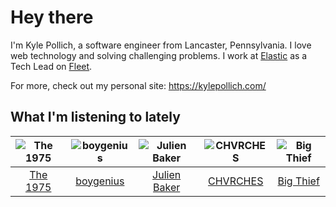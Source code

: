 # Hey there


I'm Kyle Pollich, a software engineer from Lancaster, Pennsylvania. I love web technology and solving challenging problems.
I work at [Elastic](https://www.elastic.co/) as a Tech Lead on [Fleet](https://www.elastic.co/guide/en/fleet/current/fleet-overview.html).

For more, check out my personal site: https://kylepollich.com/

## What I'm listening to lately

<!-- begin artists -->
  |![The 1975](https://i.scdn.co/image/ab6761610000f17889348336354096fd4e36ca73)|![boygenius](https://i.scdn.co/image/ab6761610000f1781a6373c01e8b86e289859f57)|![Julien Baker](https://i.scdn.co/image/ab6761610000f17809239cf62ab2187c023fcee4)|![CHVRCHES](https://i.scdn.co/image/ab6761610000f178ec93fdb668ef34df08f2c1e7)|![Big Thief](https://i.scdn.co/image/ab6761610000f1781ecc55cb453871a124d224ef)|
  |:---:|:---:|:---:|:---:|:---:|
  |[The 1975](https://open.spotify.com/artist/3mIj9lX2MWuHmhNCA7LSCW)|[boygenius](https://open.spotify.com/artist/1hLiboQ98IQWhpKeP9vRFw)|[Julien Baker](https://open.spotify.com/artist/12zbUHbPHL5DGuJtiUfsip)|[CHVRCHES](https://open.spotify.com/artist/3CjlHNtplJyTf9npxaPl5w)|[Big Thief](https://open.spotify.com/artist/5QdyldG4Fl4TPiOIeMNpBZ)|
<!-- end artists -->
